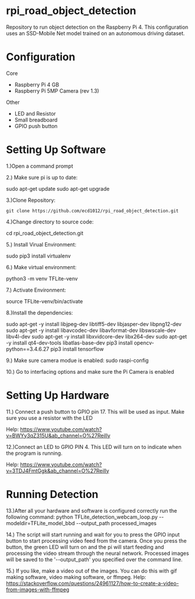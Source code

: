 # rpi_road_object_detection
Repository to run object detection on the Raspberry Pi 4. This configuration uses an SSD-Mobile Net model trained on an autonomous driving dataset.

Configuration
=============
Core
* Raspberry Pi 4 GB
* Raspberry Pi 5MP Camera (rev 1.3)

Other
* LED and Resistor
* Small breadboard 
* GPIO push button


Setting Up Software
====================
1.)Open a command prompt

2.) Make sure pi is up to date:

sudo apt-get update 
sudo apt-get upgrade

3.)Clone Repository:
```
git clone https://github.com/ecd1012/rpi_road_object_detection.git
```
4.)Change directory to source code:

cd rpi_road_object_detection.git

5.) Install Virual Environment: 

sudo pip3 install virtualenv

6.) Make virtual environment:

python3 -m venv TFLite-venv

7.) Activate Environment:

source TFLite-venv/bin/activate

8.)Install the dependencies:

sudo apt-get -y install libjpeg-dev libtiff5-dev libjasper-dev libpng12-dev
sudo apt-get -y install libavcodec-dev libavformat-dev libswscale-dev libv4l-dev
sudo apt-get -y install libxvidcore-dev libx264-dev
sudo apt-get -y install qt4-dev-tools libatlas-base-dev
pip3 install opencv-python==3.4.6.27
pip3 install tensorflow

9.) Make sure camera modue is enabled:
sudo raspi-config

10.) Go to interfacing options and make sure the Pi Camera is enabled

Setting Up Hardware
===================
11.) Connect a push button to GPIO pin 17. This will be used as input. Make sure you use a resistor with the LED

Help: https://www.youtube.com/watch?v=BWYy3qZ315U&ab_channel=O%27Reilly

12.)Connect an LED to GPIO PIN 4. This LED will turn on to indicate when the program is running.

Help: https://www.youtube.com/watch?v=3TDJ4FmtGgk&ab_channel=O%27Reilly



Running Detection
=================
13.)After all your hardware and software is configured correctly run the following command:
python TFLite_detection_webcam_loop.py --modeldir=TFLite_model_bbd --output_path processed_images

14.) The script will start running and wait for you to press the GPIO input button to start processing video feed from the camera. 
Once you press the button, the green LED will turn on and the pi will start feeding and processing the video stream through the neural network.
Processed images will be saved to the '--output_path' you specified over the command line.

15.) If you like, make a video out of the images.
You can do this with gif making software, video making software, or ffmpeg.
Help: https://stackoverflow.com/questions/24961127/how-to-create-a-video-from-images-with-ffmpeg





